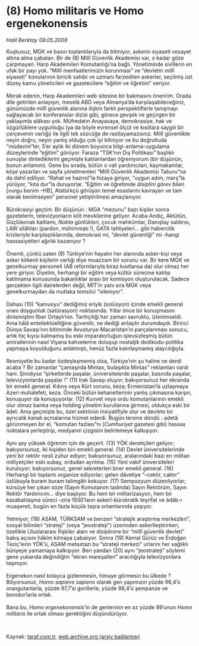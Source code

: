 # (8) Homo militaris ve Homo ergenekonensis

*Halil Berktay 09.05.2009*

<div class="taraf_structure_2col_1zq">
<div class="margen_n">



 <p>Kuşkusuz, MGK ve basın toplantılarıyla da bitmiyor, askerin siyaseti vesayet altına alma çabaları. Bir de (8) Millî Güvenlik Akademisi var, o kadar göze çarpmayan. Harp Akademileri Komutanlığı’na bağlı. Yönetiminde sivillerin en ufak bir payı yok. “Millî menfaatlerimizin korunması” ve “devletin millî siyaseti” konularının biricik sahibi ve uzmanı farzedilen askerler, seçilmiş üst düzey kamu yöneticileri ve gazetecilere “eğitim ve öğretim” veriyor. <br/><br/>Merak edenin, Harp Akademileri web sitesine bir bakmasını öneririm. Orada dile getirilen anlayışın, meselâ ABD veya Almanya’da karşılaşabileceğiniz, günümüzde millî güvenlik alanına ilişkin farklı perspektiflerle tanışmayı sağlayacak bir konferanslar dizisi gibi, görece gevşek ve geçirgen bir yaklaşımla alâkası yok. Müfredatın Anayasaya, demokrasiye, hak ve özgürlüklere uygunluğu (ya da böyle evrensel ölçüt ve kısıtlara saygılı bir çerçevenin varlığı) ile ilgili tek sözcüğe de rastlayamazsınız. Millî güvenlikte neyin doğru, neyin yanlış olduğu çok iyi biliniyor ve bu doğrultuda “müdavim”ler, 5’er aylık iki dönem boyunca bilgi-anlama-uygulama düzeylerinde “eğitim” görüyor. Faraza “TSK’nın Dış Politikası” başlıklı sunuşlar dinlediklerini geçmişte katılanlardan öğreniyorum (bir düşünün, bunun anlamını). Gene bu sırada, bütün o vali yardımcıları, kaymakamlar, köşe yazarları ve sayfa yönetmenleri “Millî Güvenlik Akademisi Taburu”na da dahil ediliyor. “Rahat ve hazırol”la hizaya giriyor, “uygun adım, marş”la yürüyor, “kıta dur”la duruyorlar. “Eğitim ve öğretimde <i>disiplini görev bilen</i> [vurgu benim –HB], Atatürkçü görüşün temel esaslarını kavrayan ve tam olarak benimseyen” personel yetiştirilmesi amaçlanıyor. <br/><br/>Bürokrasiyi geçtim. Bir düşünün : MGA “mezunu” bazı kişiler sonra gazetelerin, televizyonların kilit mevkilerine geliyor. Acaba Andıç, Aktütün, Güçlükonak katliamı, <i>Nokta</i> günlükleri, çocuk mahkûmlar, Danıştay saldırısı, LAW silâhları (pardon, mühimmatı !), GATA tahliyeleri... gibi habercilik krizleriyle karşılaştıklarında, demokrasi mi, “devlet güvenliği” mi –hangi hassasiyetleri ağırlık kazanıyor ? <br/><br/>Önemli, çünkü zaten (9) Türkiye’nin hayatın her alanında asker-kişi veya asker kökenli kişilerin varlığı diye muazzam bir sorunu var. Bir kere MGK ve genelkurmay personeli (AB reformlarıyla biraz kısıtlansa da) olur olmaz her yere giriyor. Diyelim, herhangi bir eğitim veya kültür sürecine katılıp katılmama konusunda bakanlıklar arası bir komisyon oluşturulacak. Sadece gerçekten ilgili dairelerden değil, MİT’in yanı sıra MGK veya genelkurmaydan da mutlaka temsilci “isteniyor”. <br/><br/>Dahası (10) “kamuoyu” dediğimiz eriyik (solüsyon) içinde emekli general oranı doygunluk (satürasyon) noktasında. Yıllar önce bir konuşmasını dinlemiştim İlber Ortaylı’nın. Tarihçiliği her zaman savruktu, izlenimseldi. Ama hâlâ entellektüelliğine güvenilir, ne dediği anlaşılır durumdaydı. Birinci Dünya Savaşı’nın bitiminde Avusturya-Macaristan’ın parçalanması sonucu, artık hiç kıyısı kalmamış bu eski imparatorluğun işlevsizleşmiş bütün amirallerinin nasıl Viyana kahvelerine doluşup nostaljik dedikodu-politika yapmaya koyulduğunu anlatmıştı, henüz fazla kalınlaşmamış alaycılığıyla. <br/><br/>Resmiyetle bu kadar özdeşleşmemiş olsa, Türkiye’nin şu haline ne derdi acaba ? Bir zamanlar “çamaşırda Mintax, bulaşıkta Mintax” reklamları vardı hani. Şimdiyse “şirketlerde paşalar, üniversitelerde paşalar, basında paşalar, televizyonlarda paşalar !” (11) Irak Savaşı oluyor; bakıyorsunuz her ekranda bir emekli general. Kıbrıs veya Kürt sorunu, keza; Ermenistan’la uzlaşmaya Azeri muhalefeti, keza. Önceki bütün kehanetlerinin yanlış çıkmasına karşın, konuşuyor da konuşuyorlar. (12) Kuvvet veya ordu komutanlarının emekli olur olmaz banka veya holding yönetim kurullarına girmesi, oldukça eski bir âdet. Ama geçmişte bu, özel sektörün insiyatifiyle olur ve devlete bir ayrıcalık kanalı açmalarına hizmet ederdi. Bugün tersine döndü : adetâ görünmeyen bir el, “komutan fazlası”nı (<i>Cumhuriyet</i> gazetesi gibi) hassas noktalara yerleştirip, medyanın çizgisini belirlemeye kalkışıyor. <br/><br/>Aynı şey yüksek öğrenim için de geçerli. (13) YÖK denetçileri geliyor; bakıyorsunuz, iki kişiden biri emekli general. (14) Devlet üniversitelerinde yeni bir rektör nesli zuhur ediyor; bakıyorsunuz, aralarındaki bazı en militan milliyetçiler eski subay, ordudan ayrılma. (15) Yeni vakıf üniversiteleri kuruluyor; bakıyorsunuz, genel sekreterleri birer emekli general. (16) Herhangi bir toplantı organize ediyorlar; gelen dâvetiye “–cektir, caktır” üslûbuyla buram buram talimgâh kokuyor. (17) Sempozyum düzenliyorlar; kürsüye her çıkan söze (Sayın Komutanım tadında) Sayın Rektörüm, Sayın Rektör Yardımcım... diye başlıyor. Bu hem bir militarizasyon, hem bir kasabalılaşma süreci –zira 1930’ların askerî-bürokratik teşrifat ve âdâb-ı muaşereti, bugün en fazla küçük taşra ortamlarında yaşıyor. <br/><br/>Yetmiyor; (18) ASAM, TÜRKSAM ve benzeri “stratejik araştırma merkezleri”, sosyal bilimleri “strateji” (veya ”jeostrateji”) üzerinden askerîleştirirken, özellikle Uluslararası İlişkiler alanı ve disiplinine bir “millî güvenlik devleti” bakış açısını hâkim kılmaya çabalıyor. Sonra (19) Kemal Gürüz ve Erdoğan Teziç’lerin YÖK’ü, ASAM metastazı bu “strateji merkezi” urlarını her sağlıklı bünyeye yamamaya kalkışıyor. Beri yandan (20) aynı “jeostrateji” söylemi gene yukarıda değindiğim “ekran mareşalleri” aracılığıyla televizyonlara taşınıyor. <br/><br/>Ergenekon nasıl kolayca gizlenmesin, himaye görmesin bu ülkede ? Biliyorsunuz, <i>Homo sapiens sapiens</i> olarak gen yapımızın yüzde 96,4’ü orangutanlarla, yüzde 97,7’si gorillerle, yüzde 98,4’ü şempanze ve bonobo’larla ortak. <br/><br/>Bana bu, <i>Homo ergenekonensis</i>’in de genlerinin en az yüzde 99’unun <i>Homo militaris</i> ile ortak olması gerektiğini düşündürüyor.</p>

<br/>


<div id="taraf_not">
</div>

</div>


</div>

Kaynak: [taraf.com.tr](http://www.taraf.com.tr:80/makale/5426.htm), [web.archive.org (arşiv bağlantısı)](http://web.archive.org/web/20090515143442/http://www.taraf.com.tr:80/makale/5426.htm)
